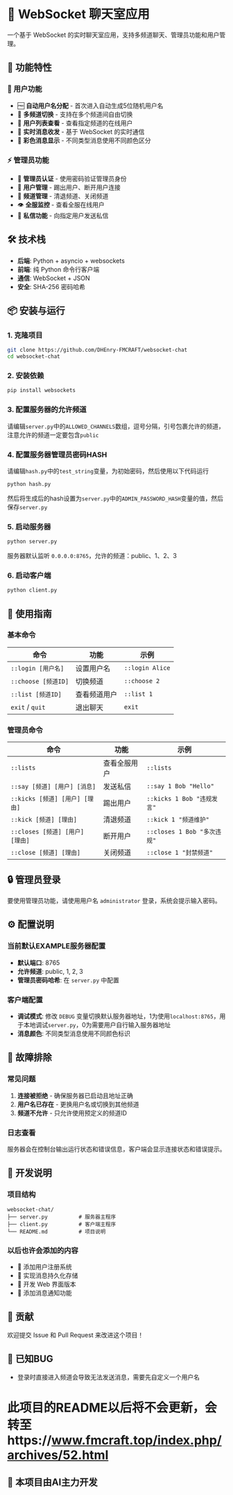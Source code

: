 # 💬 WebSocket 聊天室应用

一个基于 WebSocket 的实时聊天室应用，支持多频道聊天、管理员功能和用户管理。

## 🚀 功能特性

### 👥 用户功能
- 🆓 **自动用户名分配** - 首次进入自动生成5位随机用户名
- 🔄 **多频道切换** - 支持在多个频道间自由切换
- 👀 **用户列表查看** - 查看指定频道的在线用户
- 💬 **实时消息收发** - 基于 WebSocket 的实时通信
- 🎨 **彩色消息显示** - 不同类型消息使用不同颜色区分

### ⚡ 管理员功能
- 🔐 **管理员认证** - 使用密码验证管理员身份
- 👮 **用户管理** - 踢出用户、断开用户连接
- 📢 **频道管理** - 清退频道、关闭频道
- 👁️ **全服监控** - 查看全服在线用户
- 📩 **私信功能** - 向指定用户发送私信

## 🛠️ 技术栈

- **后端**: Python + asyncio + websockets
- **前端**: 纯 Python 命令行客户端
- **通信**: WebSocket + JSON
- **安全**: SHA-256 密码哈希

## 📦 安装与运行

### 1. 克隆项目
```bash
git clone https://github.com/DHEnry-FMCRAFT/websocket-chat
cd websocket-chat
```

### 2. 安装依赖
```bash
pip install websockets
```

### 3. 配置服务器的允许频道
请编辑`server.py`中的`ALLOWED_CHANNELS`数组，逗号分隔，引号包裹允许的频道，注意允许的频道一定要包含`public`

### 4. 配置服务器管理员密码HASH
请编辑`hash.py`中的`test_string`变量，为初始密码，然后使用以下代码运行
```bash
python hash.py
```
然后将生成后的hash设置为`server.py`中的`ADMIN_PASSWORD_HASH`变量的值，然后保存`server.py`

### 5. 启动服务器
```bash
python server.py
```
服务器默认监听 `0.0.0.0:8765`，允许的频道：public、1、2、3

### 6. 启动客户端
```bash
python client.py
```

## 🎯 使用指南

### 基本命令
| 命令 | 功能 | 示例 |
|------|------|------|
| `::login [用户名]` | 设置用户名 | `::login Alice` |
| `::choose [频道ID]` | 切换频道 | `::choose 2` |
| `::list [频道ID]` | 查看频道用户 | `::list 1` |
| `exit` / `quit` | 退出聊天 | `exit` |

### 管理员命令
| 命令 | 功能 | 示例 |
|------|------|------|
| `::lists` | 查看全服用户 | `::lists` |
| `::say [频道] [用户] [消息]` | 发送私信 | `::say 1 Bob "Hello"` |
| `::kicks [频道] [用户] [理由]` | 踢出用户 | `::kicks 1 Bob "违规发言"` |
| `::kick [频道] [理由]` | 清退频道 | `::kick 1 "频道维护"` |
| `::closes [频道] [用户] [理由]` | 断开用户 | `::closes 1 Bob "多次违规"` |
| `::close [频道] [理由]` | 关闭频道 | `::close 1 "封禁频道"` |

## 🔒 管理员登录

要使用管理员功能，请使用用户名 `administrator` 登录，系统会提示输入密码。

## ⚙️ 配置说明

### 当前默认EXAMPLE服务器配置
- **默认端口**: 8765
- **允许频道**: public, 1, 2, 3
- **管理员密码哈希**: 在 `server.py` 中配置

### 客户端配置
- **调试模式**: 修改 `DEBUG` 变量切换默认服务器地址，1为使用`localhost:8765`，用于本地调试`server.py`，0为需要用户自行输入服务器地址
- **消息颜色**: 不同类型消息使用不同颜色标识

## 🐛 故障排除

### 常见问题
1. **连接被拒绝** - 确保服务器已启动且地址正确
2. **用户名已存在** - 更换用户名或切换到其他频道
3. **频道不允许** - 只允许使用预定义的频道ID

### 日志查看
服务器会在控制台输出运行状态和错误信息，客户端会显示连接状态和错误提示。

## 📝 开发说明

### 项目结构
```
websocket-chat/
├── server.py          # 服务器主程序
├── client.py          # 客户端主程序
└── README.md          # 项目说明
```

### 以后也许会添加的内容
- 🔐 添加用户注册系统
- 💾 实现消息持久化存储
- 🎨 开发 Web 界面版本
- 🔔 添加消息通知功能

## 👥 贡献

欢迎提交 Issue 和 Pull Request 来改进这个项目！

## 🐛 已知BUG
- 登录时直接进入频道会导致无法发送消息，需要先自定义一个用户名

# 此项目的README以后将不会更新，会转至https://www.fmcraft.top/index.php/archives/52.html

## 🤖 本项目由AI主力开发 
